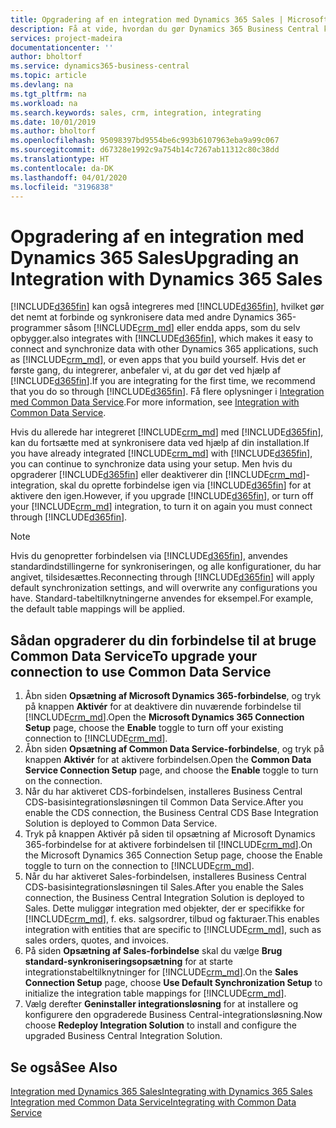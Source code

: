 ```yaml
---
title: Opgradering af en integration med Dynamics 365 Sales | Microsoft Docs
description: Få at vide, hvordan du gør Dynamics 365 Business Central klar til integration med Dynamics 365 Sales.
services: project-madeira
documentationcenter: ''
author: bholtorf
ms.service: dynamics365-business-central
ms.topic: article
ms.devlang: na
ms.tgt_pltfrm: na
ms.workload: na
ms.search.keywords: sales, crm, integration, integrating
ms.date: 10/01/2019
ms.author: bholtorf
ms.openlocfilehash: 95098397bd9554be6c993b6107963eba9a99c067
ms.sourcegitcommit: d67328e1992c9a754b14c7267ab11312c80c38dd
ms.translationtype: HT
ms.contentlocale: da-DK
ms.lasthandoff: 04/01/2020
ms.locfileid: "3196838"
---
```

# <a name="upgrading-an-integration-with-dynamics-365-sales"></a><span data-ttu-id="28651-103">Opgradering af en integration med Dynamics 365 Sales</span><span class="sxs-lookup"><span data-stu-id="28651-103">Upgrading an Integration with Dynamics 365 Sales</span></span>
[!INCLUDE[d365fin](includes/d365fin_md.md)] <span data-ttu-id="28651-104">kan også integreres med [!INCLUDE[d365fin](includes/cds_long_md.md)], hvilket gør det nemt at forbinde og synkronisere data med andre Dynamics 365-programmer såsom [!INCLUDE[crm_md](includes/crm_md.md)] eller endda apps, som du selv opbygger.</span><span class="sxs-lookup"><span data-stu-id="28651-104">also integrates with [!INCLUDE[d365fin](includes/cds_long_md.md)], which makes it easy to connect and synchronize data with other Dynamics 365 applications, such as [!INCLUDE[crm_md](includes/crm_md.md)], or even apps that you build yourself.</span></span> <span data-ttu-id="28651-105">Hvis det er første gang, du integrerer, anbefaler vi, at du gør det ved hjælp af [!INCLUDE[d365fin](includes/cds_long_md.md)].</span><span class="sxs-lookup"><span data-stu-id="28651-105">If you are integrating for the first time, we recommend that you do so through [!INCLUDE[d365fin](includes/cds_long_md.md)].</span></span> <span data-ttu-id="28651-106">Få flere oplysninger i [Integration med Common Data Service](admin-common-data-service.md).</span><span class="sxs-lookup"><span data-stu-id="28651-106">For more information, see [Integration with Common Data Service](admin-common-data-service.md).</span></span>

<span data-ttu-id="28651-107">Hvis du allerede har integreret [!INCLUDE[crm_md](includes/crm_md.md)] med [!INCLUDE[d365fin](includes/d365fin_md.md)], kan du fortsætte med at synkronisere data ved hjælp af din installation.</span><span class="sxs-lookup"><span data-stu-id="28651-107">If you have already integrated [!INCLUDE[crm_md](includes/crm_md.md)] with [!INCLUDE[d365fin](includes/d365fin_md.md)], you can continue to synchronize data using your setup.</span></span> <span data-ttu-id="28651-108">Men hvis du opgraderer [!INCLUDE[d365fin](includes/d365fin_md.md)] eller deaktiverer din [!INCLUDE[crm_md](includes/crm_md.md)]-integration, skal du oprette forbindelse igen via [!INCLUDE[d365fin](includes/cds_long_md.md)] for at aktivere den igen.</span><span class="sxs-lookup"><span data-stu-id="28651-108">However, if you upgrade [!INCLUDE[d365fin](includes/d365fin_md.md)], or turn off your [!INCLUDE[crm_md](includes/crm_md.md)] integration, to turn it on again you must connect through [!INCLUDE[d365fin](includes/cds_long_md.md)].</span></span> 

> [!NOTE]
> <span data-ttu-id="28651-109">Hvis du genopretter forbindelsen via [!INCLUDE[d365fin](includes/cds_long_md.md)], anvendes standardindstillingerne for synkroniseringen, og alle konfigurationer, du har angivet, tilsidesættes.</span><span class="sxs-lookup"><span data-stu-id="28651-109">Reconnecting through [!INCLUDE[d365fin](includes/cds_long_md.md)] will apply default synchronization settings, and will overwrite any configurations you have.</span></span> <span data-ttu-id="28651-110">Standard-tabeltilknytningerne anvendes for eksempel.</span><span class="sxs-lookup"><span data-stu-id="28651-110">For example, the default table mappings will be applied.</span></span>

## <a name="to-upgrade-your-connection-to-use-common-data-service"></a><span data-ttu-id="28651-111">Sådan opgraderer du din forbindelse til at bruge Common Data Service</span><span class="sxs-lookup"><span data-stu-id="28651-111">To upgrade your connection to use Common Data Service</span></span>
1. <span data-ttu-id="28651-112">Åbn siden **Opsætning af Microsoft Dynamics 365-forbindelse**, og tryk på knappen **Aktivér** for at deaktivere din nuværende forbindelse til [!INCLUDE[crm_md](includes/crm_md.md)].</span><span class="sxs-lookup"><span data-stu-id="28651-112">Open the **Microsoft Dynamics 365 Connection Setup** page, choose the **Enable** toggle to turn off your existing connection to [!INCLUDE[crm_md](includes/crm_md.md)].</span></span>
2. <span data-ttu-id="28651-113">Åbn siden **Opsætning af Common Data Service-forbindelse**, og tryk på knappen **Aktivér** for at aktivere forbindelsen.</span><span class="sxs-lookup"><span data-stu-id="28651-113">Open the **Common Data Service Connection Setup** page, and choose the **Enable** toggle to turn on the connection.</span></span>
3. <span data-ttu-id="28651-114">Når du har aktiveret CDS-forbindelsen, installeres Business Central CDS-basisintegrationsløsningen til Common Data Service.</span><span class="sxs-lookup"><span data-stu-id="28651-114">After you enable the CDS connection, the Business Central CDS Base Integration Solution is deployed to Common Data Service.</span></span>
4. <span data-ttu-id="28651-115">Tryk på knappen Aktivér på siden til opsætning af Microsoft Dynamics 365-forbindelse for at aktivere forbindelsen til [!INCLUDE[crm_md](includes/crm_md.md)].</span><span class="sxs-lookup"><span data-stu-id="28651-115">On the Microsoft Dynamics 365 Connection Setup page, choose the Enable toggle to turn on the connection to [!INCLUDE[crm_md](includes/crm_md.md)].</span></span>
5. <span data-ttu-id="28651-116">Når du har aktiveret Sales-forbindelsen, installeres Business Central CDS-basisintegrationsløsningen til Sales.</span><span class="sxs-lookup"><span data-stu-id="28651-116">After you enable the Sales connection, the Business Central Integration Solution is deployed to Sales.</span></span> <span data-ttu-id="28651-117">Dette muliggør integration med objekter, der er specifikke for [!INCLUDE[crm_md](includes/crm_md.md)], f. eks. salgsordrer, tilbud og fakturaer.</span><span class="sxs-lookup"><span data-stu-id="28651-117">This enables integration with entities that are specific to [!INCLUDE[crm_md](includes/crm_md.md)], such as sales orders, quotes, and invoices.</span></span>
6. <span data-ttu-id="28651-118">På siden **Opsætning af Sales-forbindelse** skal du vælge **Brug standard-synkroniseringsopsætning** for at starte integrationstabeltilknytninger for [!INCLUDE[crm_md](includes/crm_md.md)].</span><span class="sxs-lookup"><span data-stu-id="28651-118">On the **Sales Connection Setup** page, choose **Use Default Synchronization Setup** to initialize the integration table mappings for [!INCLUDE[crm_md](includes/crm_md.md)].</span></span>
7. <span data-ttu-id="28651-119">Vælg derefter **Geninstaller integrationsløsning** for at installere og konfigurere den opgraderede Business Central-integrationsløsning.</span><span class="sxs-lookup"><span data-stu-id="28651-119">Now choose **Redeploy Integration Solution** to install and configure the upgraded Business Central Integration Solution.</span></span>

## <a name="see-also"></a><span data-ttu-id="28651-120">Se også</span><span class="sxs-lookup"><span data-stu-id="28651-120">See Also</span></span>
[<span data-ttu-id="28651-121">Integration med Dynamics 365 Sales</span><span class="sxs-lookup"><span data-stu-id="28651-121">Integrating with Dynamics 365 Sales</span></span>](admin-prepare-dynamics-365-for-sales-for-integration.md)  
[<span data-ttu-id="28651-122">Integration med Common Data Service</span><span class="sxs-lookup"><span data-stu-id="28651-122">Integrating with Common Data Service</span></span>](admin-common-data-service.md)